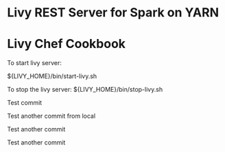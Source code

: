 # Livy REST Server for Spark on YARN

Livy Chef Cookbook
======



To start livy server:

${LIVY_HOME}/bin/start-livy.sh


To stop the livy server:
${LIVY_HOME}/bin/stop-livy.sh

Test commit

Test another commit from local

Test another commit

Test another commit